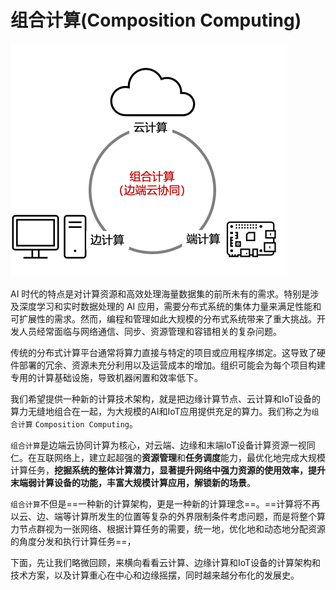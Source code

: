 # 组合计算(Composition Computing)

<img src="images/comp-comp-concept.png" alt="image-20250625152447518" style="zoom:50%;" />

AI 时代的特点是对计算资源和高效处理海量数据集的前所未有的需求。特别是涉及深度学习和实时数据处理的 AI 应用，需要分布式系统的集体力量来满足性能和可扩展性的需求。然而，编程和管理如此大规模的分布式系统带来了重大挑战。开发人员经常面临与网络通信、同步、资源管理和容错相关的复杂问题。

传统的分布式计算平台通常将算力直接与特定的项目或应用程序绑定。这导致了硬件部署的冗余、资源未充分利用以及运营成本的增加。组织可能会为每个项目构建专用的计算基础设施，导致机器闲置和效率低下。

我们希望提供一种新的计算技术架构，就是把边缘计算节点、云计算和IoT设备的算力无缝地组合在一起，为大规模的AI和IoT应用提供充足的算力。我们称之为`组合计算` `Composition Computing`。

`组合计算`是边端云协同计算为核心，对云端、边缘和末端IoT设备计算资源一视同仁。在互联网络上，建立起超强的**资源管理**和**任务调度**能力，最优化地完成大规模计算任务，**挖掘系统的整体计算潜力，显著提升网络中强力资源的使用效率，提升末端弱计算设备的功能，丰富大规模计算应用，解锁新的场景**。

`组合计算`不但是==一种新的计算架构，更是一种新的计算理念==。==计算将不再以云、边、端等计算所发生的位置等复杂的外界限制条件考虑问题，而是将整个算力节点群视为一张网络、根据计算任务的需要，统一地，优化地和动态地分配资源的角度分发和执行计算任务==，

下面，先让我们略微回顾，来横向看看云计算、边缘计算和IoT设备的计算架构和技术方案，以及计算重心在中心和边缘摇摆，同时越来越分布化的发展史。